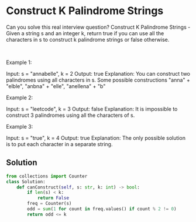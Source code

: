 # Construct K Palindrome Strings

Can you solve this real interview question? Construct K Palindrome Strings - Given a string s and an integer k, return true if you can use all the characters in s to construct k palindrome strings or false otherwise.

 

Example 1:


Input: s = "annabelle", k = 2
Output: true
Explanation: You can construct two palindromes using all characters in s.
Some possible constructions "anna" + "elble", "anbna" + "elle", "anellena" + "b"


Example 2:


Input: s = "leetcode", k = 3
Output: false
Explanation: It is impossible to construct 3 palindromes using all the characters of s.


Example 3:


Input: s = "true", k = 4
Output: true
Explanation: The only possible solution is to put each character in a separate string.

## Solution
```py
from collections import Counter
class Solution:
    def canConstruct(self, s: str, k: int) -> bool:
        if len(s) < k: 
            return False 
        freq = Counter(s) 
        odd = sum(1 for count in freq.values() if count % 2 != 0) 
        return odd <= k
```
